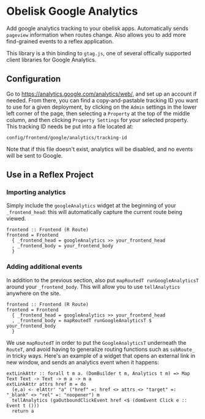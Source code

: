 # Obelisk Google Analytics

Add google analytics tracking to your obelisk apps. Automatically sends `pageview` information when routes change.  Also allows you to add more find-grained events to a reflex application.

This library is a thin binding to `gtag.js`,  one of several offically supported client libraries for Google Analytics.

## Configuration

Go to https://analytics.google.com/analytics/web/, and set up an account if needed.  From there, you can find a copy-and-pastable tracking ID you want to use for a given deployment, by clicking on the `Admin` settings in the lower left corner of the page,  then selecting a `Property` at the top of the middle column,  and then clicking `Property Settings` for your selected property.  This tracking ID needs be put into a file located at:

```
config/frontend/google/analytics/tracking-id
```

Note that if this file doesn't exist,  analytics will be disabled, and no events will be sent to Google.

## Use in a Reflex Project

### Importing analytics

Simply include the `googleAnalytics` widget at the beginning of your `_frontend_head`:  this will automatically capture the current route being viewed.

```
frontend :: Frontend (R Route)
frontend = Frontend
  { _frontend_head = googleAnalytics >> your_frontend_head
  , _frontend_body = your_frontend_body
  }
```

### Adding additional events

In addition to the previous section, also put `mapRoutedT runGoogleAnalyticsT` around your `_frontend_body`.  This will allow you to use `tellAnalytics` anywhere on the site.

```
frontend :: Frontend (R Route)
frontend = Frontend
  { _frontend_head = googleAnalytics >> your_frontend_head
  , _frontend_body = mapRoutedT runGoogleAnalyticsT $ your_frontend_body
  }
```

We use `mapRoutedT` in order to put the `GoogleAnalyticsT` underneath the `RouteT`,  and avoid having to generalize routing functions such as `subRoute_` in tricky ways.  Here's an example of a widget that opens an external link in new window,  and sends an analytics event when it happens:

```
extLinkAttr :: forall t m a. (DomBuilder t m, Analytics t m) => Map Text Text -> Text -> m a -> m a
extLinkAttr attrs href m = do
  (e,a) <- elAttr' "a" ("href" =: href <> attrs <> "target" =: "_blank" <> "rel" =: "noopener") m
  tellAnalytics (gaOutboundClickEvent href <$ (domEvent Click e :: Event t ()))
  return a
```
